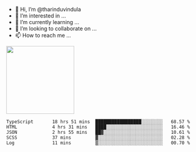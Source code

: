 - 👋 Hi, I’m @tharinduvindula
- 👀 I’m interested in ...
- 🌱 I’m currently learning ...
- 💞️ I’m looking to collaborate on ...
- 📫 How to reach me ...

<!---
tharinduvindula/tharinduvindula is a ✨ special ✨ repository because its `README.md` (this file) appears on your GitHub profile.
You can click the Preview link to take a look at your changes.
--->

<img height="180em" src="https://github-readme-stats.vercel.app/api?username=tharinduvindula&show_icons=true&hide_border=false&&count_private=true&include_all_commits=true" />


<!--START_SECTION:waka-->

```text
TypeScript       18 hrs 51 mins  █████████████████░░░░░░░░   68.57 %
HTML             4 hrs 31 mins   ████░░░░░░░░░░░░░░░░░░░░░   16.46 %
JSON             2 hrs 55 mins   ██▓░░░░░░░░░░░░░░░░░░░░░░   10.61 %
SCSS             37 mins         ▓░░░░░░░░░░░░░░░░░░░░░░░░   02.28 %
Log              11 mins         ▒░░░░░░░░░░░░░░░░░░░░░░░░   00.70 %
```

<!--END_SECTION:waka-->
